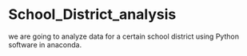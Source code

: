 # School_District_analysis
we are going to analyze data for a certain school district using Python software in anaconda.
